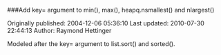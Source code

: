 ###Add key= argument to min(), max(), heapq.nsmallest() and nlargest()

Originally published: 2004-12-06 05:36:10
Last updated: 2010-07-30 22:44:13
Author: Raymond Hettinger

Modeled after the key= argument to list.sort() and sorted().
